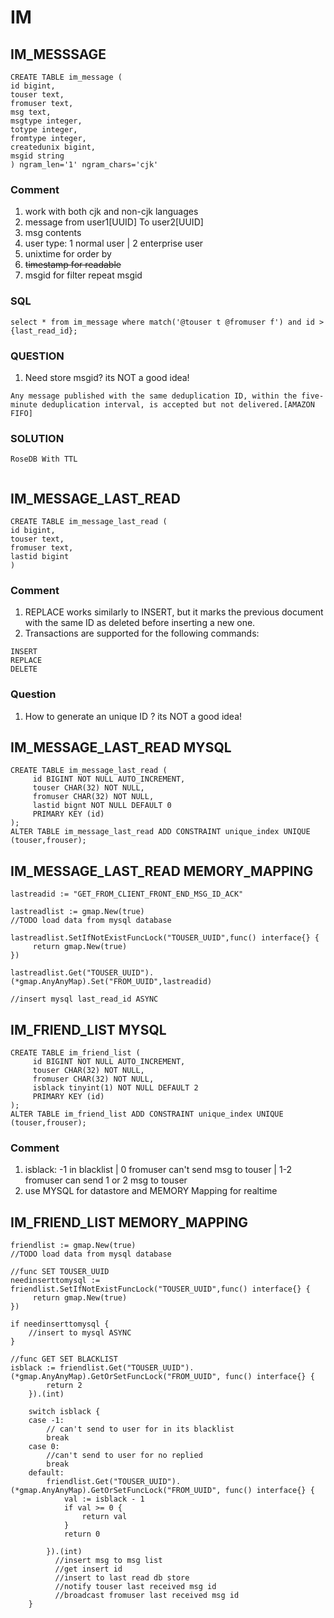 # IM

## IM_MESSSAGE 
```
CREATE TABLE im_message (
id bigint,
touser text,
fromuser text,
msg text,
msgtype integer,
totype integer,
fromtype integer,
createdunix bigint,
msgid string
) ngram_len='1' ngram_chars='cjk'
```
### Comment
1. work with both cjk and non-cjk languages
2. message from user1[UUID] To user2[UUID]
3. msg contents
4. user type: 1 normal user | 2 enterprise user 
5. unixtime for order by
6. ~~timestamp for readable~~
7. msgid for filter repeat msgid

### SQL
```
select * from im_message where match('@touser t @fromuser f') and id > {last_read_id};
```

### QUESTION
1. Need store msgid? its NOT a good idea!
```
Any message published with the same deduplication ID, within the five-minute deduplication interval, is accepted but not delivered.[AMAZON FIFO]
```

### SOLUTION
```
RoseDB With TTL


```


## IM_MESSAGE_LAST_READ
```
CREATE TABLE im_message_last_read (
id bigint,
touser text,
fromuser text,
lastid bigint
)
```
### Comment
1. REPLACE works similarly to INSERT, but it marks the previous document with the same ID as deleted before inserting a new one.
2. Transactions are supported for the following commands:
```
INSERT
REPLACE
DELETE
```

### Question
1. How to generate an unique ID ? its NOT a good idea! 

## IM_MESSAGE_LAST_READ MYSQL
```
CREATE TABLE im_message_last_read (
     id BIGINT NOT NULL AUTO_INCREMENT,
     touser CHAR(32) NOT NULL,
     fromuser CHAR(32) NOT NULL,
     lastid bignt NOT NULL DEFAULT 0
     PRIMARY KEY (id)
);
ALTER TABLE im_message_last_read ADD CONSTRAINT unique_index UNIQUE (touser,frouser);
```

## IM_MESSAGE_LAST_READ MEMORY_MAPPING
```
lastreadid := "GET_FROM_CLIENT_FRONT_END_MSG_ID_ACK"

lastreadlist := gmap.New(true)
//TODO load data from mysql database

lastreadlist.SetIfNotExistFuncLock("TOUSER_UUID",func() interface{} {
     return gmap.New(true)
})

lastreadlist.Get("TOUSER_UUID").(*gmap.AnyAnyMap).Set("FROM_UUID",lastreadid)

//insert mysql last_read_id ASYNC
```


## IM_FRIEND_LIST MYSQL
```
CREATE TABLE im_friend_list (
     id BIGINT NOT NULL AUTO_INCREMENT,
     touser CHAR(32) NOT NULL,
     fromuser CHAR(32) NOT NULL,
     isblack tinyint(1) NOT NULL DEFAULT 2
     PRIMARY KEY (id)
);
ALTER TABLE im_friend_list ADD CONSTRAINT unique_index UNIQUE (touser,frouser);
```
### Comment
1. isblack: -1 in blacklist | 0 fromuser can't send msg to touser | 1-2 fromuser can send 1 or 2 msg to touser
2. use MYSQL for datastore and MEMORY Mapping for realtime

## IM_FRIEND_LIST MEMORY_MAPPING
```
friendlist := gmap.New(true)
//TODO load data from mysql database

//func SET TOUSER_UUID
needinserttomysql := friendlist.SetIfNotExistFuncLock("TOUSER_UUID",func() interface{} {
     return gmap.New(true)
})

if needinserttomysql {
	//insert to mysql ASYNC
}

//func GET SET BLACKLIST
isblack := friendlist.Get("TOUSER_UUID").(*gmap.AnyAnyMap).GetOrSetFuncLock("FROM_UUID", func() interface{} {
		return 2
	}).(int)

	switch isblack {
	case -1:
		// can't send to user for in its blacklist
		break
	case 0:
		//can't send to user for no replied
		break
	default:
		friendlist.Get("TOUSER_UUID").(*gmap.AnyAnyMap).GetOrSetFuncLock("FROM_UUID", func() interface{} {
			val := isblack - 1
			if val >= 0 {
				return val
			} 
			return 0
			
		}).(int)
          //insert msg to msg list
          //get insert id
		  //insert to last read db store
          //notify touser last received msg id
		  //broadcast fromuser last received msg id
	}

```